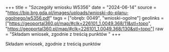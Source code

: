 +++
title = "Szczegóły wniosku W5356"
date = "2024-06-14"
source = "https://bip.brg.gda.pl/images/uploads/wnioski-do-planu-ogolnego/w5356.pdf"
tags = ["obręb: 0049", "wnioski-ogolne"]
geolinks = ["https://geoportal360.pl/map/#clk=226101_1.0049.368/11&stl=topo", "https://geoportal360.pl/map/#clk=226101_1.0049.368/130&stl=topo"]
raw = "Składam wniosek, zgodnie z treścią punktów "
+++

Składam wniosek, zgodnie z treścią punktów 


